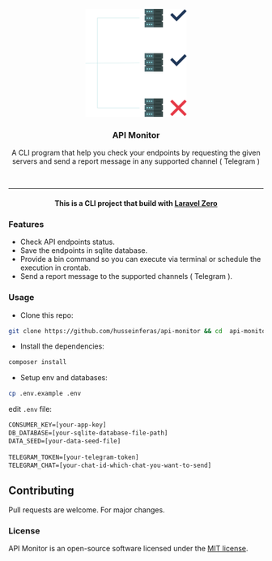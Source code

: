<p align="center">
<img width="200" src="assets/api_m.svg" alt="API Monitor logo"></p>
<h3 align="center">API Monitor</h3>
<p align="center">A CLI program that help you check your endpoints by requesting the given servers and send a report message in any supported channel ( Telegram )</p>
<br>
<hr>


#### <center>This is a CLI project that build with <a href="https://laravel-zero.com">Laravel Zero</a></center>

### Features

* Check API endpoints status.
* Save the endpoints in sqlite database.
* Provide a bin command so you can execute via terminal or schedule the execution in crontab. 
* Send a report message to the supported channels ( Telegram ).

### Usage

* Clone this repo:

```bash
git clone https://github.com/husseinferas/api-monitor && cd  api-monitor
```

* Install the dependencies:
```bash
composer install
```

* Setup env and databases:
```bash
cp .env.example .env
```
edit `.env` file:
```dotenv
CONSUMER_KEY=[your-app-key]
DB_DATABASE=[your-sqlite-database-file-path]
DATA_SEED=[your-data-seed-file]

TELEGRAM_TOKEN=[your-telegram-token]
TELEGRAM_CHAT=[your-chat-id-which-chat-you-want-to-send]
```


## Contributing

Pull requests are welcome. For major changes.

### License

API Monitor is an open-source software licensed under the [MIT license](https://github.com/husseinferas/api-monitor/blob/master/LICENSE).
